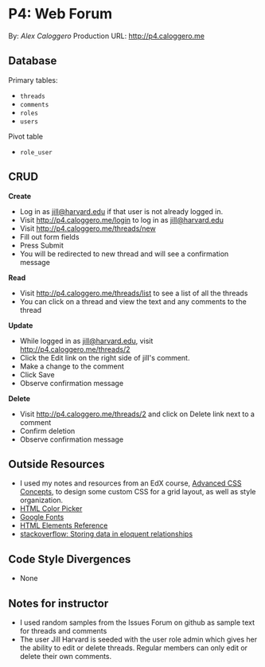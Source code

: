 # P4: Web Forum
By: *Alex Caloggero*
Production URL: <http://p4.caloggero.me>

## Database

Primary tables:
 * `threads`
 * `comments`
 * `roles`
 * `users`
 
Pivot table
 * `role_user`
 
## CRUD

__Create__
 * Log in as jill@harvard.edu if that user is not already logged in.
 * Visit <http://p4.caloggero.me/login> to log in as jill@harvard.edu
 * Visit <http://p4.caloggero.me/threads/new>
 * Fill out form fields
 * Press Submit
 * You will be redirected to new thread and will see a confirmation message
 
__Read__
 * Visit <http://p4.caloggero.me/threads/list> to see a list of all the threads
 * You can click on a thread and view the text and any comments to the thread

__Update__
 * While logged in as jill@harvard.edu, visit <http://p4.caloggero.me/threads/2>
 * Click the Edit link on the right side of jill's comment. 
 * Make a change to the comment
 * Click Save
 * Observe confirmation message
 
__Delete__
 * Visit <http://p4.caloggero.me/threads/2> and click on Delete link next to a comment
 * Confirm deletion
 * Observe confirmation message
 
## Outside Resources
 * I used my notes and resources from an EdX course, [Advanced CSS Concepts](https://www.edx.org/course/advanced-css-concepts-2), to design some custom CSS for a grid layout, as well as style organization.
 * [HTML Color Picker](https://htmlcolorcodes.com/)
 * [Google Fonts](https://fonts.google.com/)
 * [HTML Elements Reference](https://developer.mozilla.org/en-US/docs/Web/HTML/Element)
 * [stackoverflow: Storing data in eloquent relationships](https://stackoverflow.com/questions/32522918/laravel-5-1-store-data-in-eloquent-relationships)
 
## Code Style Divergences
 * None

## Notes for instructor
 * I used random samples from the Issues Forum on github as sample text for threads and comments
 * The user Jill Harvard is seeded with the user role admin which gives her the ability to edit or delete threads. Regular members can only edit or delete their own comments.

  